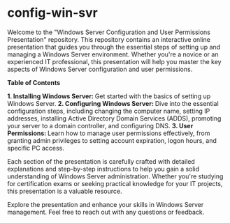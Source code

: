 # config-win-svr

<p>Welcome to the "Windows Server Configuration and User Permissions Presentation" repository. This repository contains an interactive online presentation that guides you through the essential steps of setting up and managing a Windows Server environment. Whether you're a novice or an experienced IT professional, this presentation will help you master the key aspects of Windows Server configuration and user permissions.</p>

<strong>Table of Contents</strong>

<strong>1. Installing Windows Server: </strong>Get started with the basics of setting up Windows Server.
<strong>2. Configuring Windows Server: </strong>Dive into the essential configuration steps, including changing the computer name, setting IP addresses, installing Active Directory Domain Services (ADDS), promoting your server to a domain controller, and configuring DNS.
<strong>3. User Permissions: </strong>Learn how to manage user permissions effectively, from granting admin privileges to setting account expiration, logon hours, and specific PC access.

<p>Each section of the presentation is carefully crafted with detailed explanations and step-by-step instructions to help you gain a solid understanding of Windows Server administration. Whether you're studying for certification exams or seeking practical knowledge for your IT projects, this presentation is a valuable resource.</p>

<p>Explore the presentation and enhance your skills in Windows Server management. Feel free to reach out with any questions or feedback.</p>
